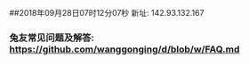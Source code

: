 ##2018年09月28日07时12分07秒 新址: 142.93.132.167
### 兔友常见问题及解答: https://github.com/wanggonging/d/blob/w/FAQ.md

